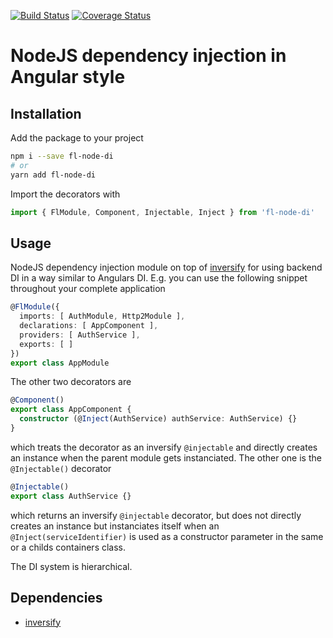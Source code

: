 [![Build Status](https://travis-ci.org/ngfelixl/fl-node-di.svg?branch=master)](https://travis-ci.org/ngfelixl/fl-node-di)
[![Coverage Status](https://coveralls.io/repos/github/ngfelixl/fl-node-di/badge.svg?branch=master)](https://coveralls.io/github/ngfelixl/fl-node-di?branch=master)

# NodeJS dependency injection in Angular style

## Installation

Add the package to your project

```bash
npm i --save fl-node-di
# or
yarn add fl-node-di
```

Import the decorators with

```typescript
import { FlModule, Component, Injectable, Inject } from 'fl-node-di'
```

## Usage

NodeJS dependency injection module on top of [inversify](http://inversify.io/) for using
backend DI in a way similar to Angulars DI. E.g. you can use the following snippet throughout
your complete application

```typescript
@FlModule({
  imports: [ AuthModule, Http2Module ],
  declarations: [ AppComponent ],
  providers: [ AuthService ],
  exports: [ ]
})
export class AppModule
```

The other two decorators are 

```typescript
@Component()
export class AppComponent {
  constructor (@Inject(AuthService) authService: AuthService) {}
}
```

which treats the decorator as an inversify `@injectable` and directly creates an instance when the
parent module gets instanciated. The other one is the `@Injectable()` decorator

```typescript
@Injectable()
export class AuthService {}
```

which returns an inversify `@injectable` decorator, but does not directly creates an instance but
instanciates itself when an `@Inject(serviceIdentifier)` is used as a constructor parameter in the
same or a childs containers class.

The DI system is hierarchical.


## Dependencies

- [inversify](http://inversify.io/)